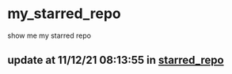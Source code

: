 # my_starred_repo
show me my starred repo

update at 11/12/21 08:13:55 in [starred_repo](./index.html)
---

